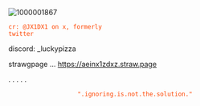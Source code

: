 ![1000001867](https://github.com/user-attachments/assets/15674fae-0e71-418c-ba70-6871572642cf)




<code style="color : Orangered">cr: @JX1DX1 on x, formerly twitter</code>
</p>



discord: _luckypizza

strawgpage ... https://aeinx1zdxz.straw.page

.
.
.
.
.


<p align="center">
    <code style="color : Orangered">".ignoring.is.not.the.solution."</code>
</p>
<p align="center">
    <better at english, not russian/chinese/spanish/brazilian/etc.>
</p>
